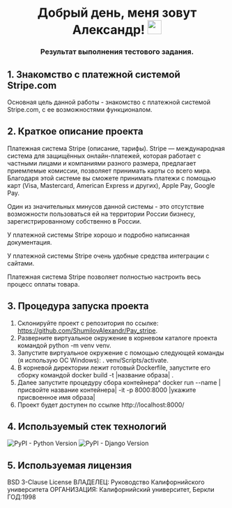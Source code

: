 <h1 align="center">Добрый день, меня зовут Александр!</a> 
<img src="https://github.com/blackcater/blackcater/raw/main/images/Hi.gif" height="32"/></h1>
<h3 align="center">Результат выполнения тестового задания.</h3>

## 1. Знакомство с платежной системой Stripe.com
<p>Основная цель данной работы - знакомство с платежной системой Stripe.com, с ее возможностями функционалом.</p>

## 2. Краткое описание проекта
</div>
<p>Платежная система Stripe (описание, тарифы). Stripe — международная система для защищённых онлайн-платежей, которая работает с частными лицами и компаниями разного размера, предлагает приемлемые комиссии, позволяет принимать карты со всего мира. Благодаря этой системе вы сможете принимать платежи с помощью карт (Visa, Mastercard, American Express и других), Apple Pay, Google Pay.</p>
<p>Один из значительных минусов данной системы - это отсутствие возможности пользоваться ей на территории России бизнесу, зарегистрированному собственно в России.</p>
<p>У платежной системы Stripe хорошо и подробно написанная документация.</p>
<p>У платежной системы Stripe очень удобные средства интеграции с сайтами.</p>
<p>Платежная система Stripe позволяет полностью настроить весь процесс оплаты товара.</p>

## 3. Процедура запуска проекта
1. Склонируйте проект с репозитория по ссылке: https://github.com/ShumilovAlexandr/Pay_stripe.
2. Разверните виртуальное окружение в корневом каталоге проекта командой python -m venv venv.
3. Запустите виртуальное окружение с помощью следующей команды (я использую ОС Windows): . venv/Scripts/activate.
4. В корневой директории лежит готовый Dockerfile, запустите его сборку командой docker build -t |название образа| .
5. Далее запустите процедуру сбора контейнера^ docker run --name |присвойте название контейнера| -it -p 8000:8000 |укажите присвоенное имя образа|
6. Проект будет доступен по ссылке http://localhost:8000/</li>

## 4. Используемый стек технологий
![PyPI - Python Version](https://img.shields.io/badge/python-3.7-blue)
![PyPI - Django Version](https://img.shields.io/badge/django-3.2.13-red)

## 5. Используемая лицензия
BSD 3-Clause License
ВЛАДЕЛЕЦ: Руководство Калифорнийского университета
ОРГАНИЗАЦИЯ: Калифорнийский университет, Беркли
ГОД:1998
